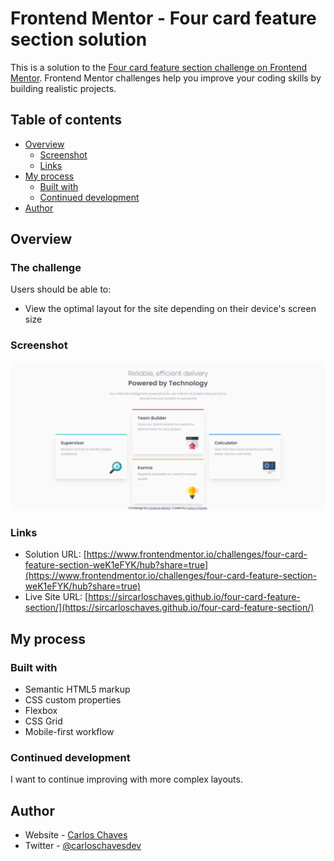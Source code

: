 # Frontend Mentor - Four card feature section solution

This is a solution to the [Four card feature section challenge on Frontend Mentor](https://www.frontendmentor.io/challenges/four-card-feature-section-weK1eFYK). Frontend Mentor challenges help you improve your coding skills by building realistic projects. 

## Table of contents

- [Overview](#overview)
  - [Screenshot](#screenshot)
  - [Links](#links)
- [My process](#my-process)
  - [Built with](#built-with)
  - [Continued development](#continued-development)
- [Author](#author)

## Overview

### The challenge

Users should be able to:

- View the optimal layout for the site depending on their device's screen size

### Screenshot

![](images/screenshot.png)

### Links

- Solution URL: [https://www.frontendmentor.io/challenges/four-card-feature-section-weK1eFYK/hub?share=true](https://www.frontendmentor.io/challenges/four-card-feature-section-weK1eFYK/hub?share=true)
- Live Site URL: [https://sircarloschaves.github.io/four-card-feature-section/](https://sircarloschaves.github.io/four-card-feature-section/)

## My process

### Built with

- Semantic HTML5 markup
- CSS custom properties
- Flexbox
- CSS Grid
- Mobile-first workflow

### Continued development

I want to continue improving with more complex layouts.

## Author

- Website - [Carlos Chaves](https://github.com/sircarloschaves)
- Twitter - [@carloschavesdev](https://twitter.com/carloschavesdev)
